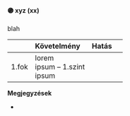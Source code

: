#### 🟣 xyz (xx)

blah

| |  Követelmény | Hatás  |   |
| :----------- | :----------- | :----------- | :----------- |
| 1.fok | lorem<br />ipsum&nbsp;–&nbsp;1.szint<br />ipsum | |

**Megjegyzések**

-
